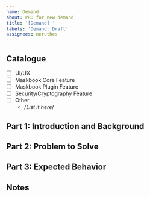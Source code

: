 ```yaml
---
name: Demand
about: PRD for new demand
title: '[Demand] '
labels: 'Demand: Draft'
assignees: neruthes
---
```


## Catalogue

- [ ] UI/UX
- [ ] Maskbook Core Feature
- [ ] Maskbook Plugin Feature
- [ ] Security/Cryptography Feature
- [ ] Other
  - /_List it here_/

## Part 1: Introduction and Background

## Part 2: Problem to Solve

## Part 3: Expected Behavior

## Notes
